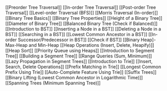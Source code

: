 [[Preorder Tree Traversal]]
[[In-order Tree Traversal]]
[[Post-order Tree Traversal]]
[[Level-order Traversal (BFS)]]
[[Morris Traversal (In-order)]]
[[Binary Tree Basics]]
[[Binary Tree Properties]]
[[Height of a Binary Tree]]
[[Diameter of Binary Tree]]
[[Balanced Binary Tree (Check if Balanced)]]
[[Introduction to BST]]
[[Inserting a Node in a BST]]
[[Deleting a Node in a BST]]
[[Searching in a BST]]
[[Lowest Common Ancestor in a BST]]
[[In-order Successor/Predecessor in BST]]
[[Check if BST]]
[[Binary Heap]- Max-Heap and Min-Heap
[[Heap Operations (Insert, Delete, Heapify)]]
[[Heap Sort]]
[[Priority Queue using Heaps]]
[[Introduction to Segment Tree]]
[[Building a Segment Tree]]
[[Range Queries (Sum, Minimum)]]
[[Lazy Propagation in Segment Trees]]
[[Introduction to Trie]]
[[Insert, Search, Delete Operations]]
[[Prefix Matching in Trie]]
[[Longest Common Prefix Using Trie]]
[[Auto-Complete Feature Using Trie]]
[[Suffix Trees]]
[[Binary Lifting (Lowest Common Ancestor in Logarithmic Time)]]
[[Spanning Trees (Minimum Spanning Tree)]]
